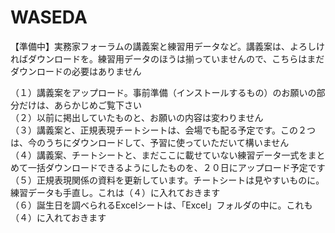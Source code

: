 # WASEDA
【準備中】実務家フォーラムの講義案と練習用データなど。講義案は、よろしければダウンロードを。練習用データのほうは揃っていませんので、こちらはまだダウンロードの必要はありません

（１）講義案をアップロード。事前準備（インストールするもの）のお願いの部分だけは、あらかじめご覧下さい  
（２）以前に掲出していたものと、お願いの内容は変わりません  
（３）講義案と、正規表現チートシートは、会場でも配る予定です。この２つは、今のうちにダウンロードして、予習に使っていただいて構いません  
（４）講義案、チートシートと、まだここに載せていない練習データ一式をまとめて一括ダウンロードできるようにしたものを、２０日にアップロード予定です  
（５）正規表現関係の資料を更新しています。チートシートは見やすいものに。練習データも手直し。これは（４）に入れておきます  
（６）誕生日を調べられるExcelシートは、「Excel」フォルダの中に。これも（４）に入れておきます  
